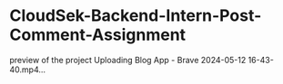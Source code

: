 # CloudSek-Backend-Intern-Post-Comment-Assignment
   preview of the project
Uploading Blog App - Brave 2024-05-12 16-43-40.mp4…


